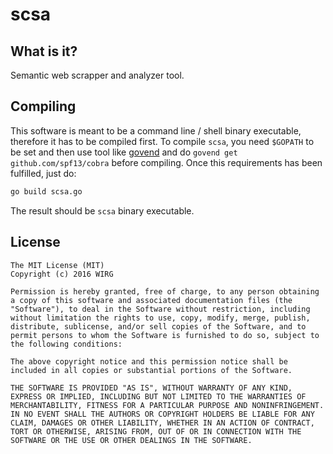 # scsa 

## What is it?

Semantic web scrapper and analyzer tool.

## Compiling

This software is meant to be a command line / shell binary executable, therefore it has to be compiled first. To compile ``scsa``, you need ``$GOPATH`` to be set and then use tool like [govend](https://github.com/govend/govend) and do ``govend get github.com/spf13/cobra`` before compiling. Once this requirements has been fulfilled, just do:

```bash
go build scsa.go
```

The result should be ``scsa`` binary executable.

## License

```
The MIT License (MIT)
Copyright (c) 2016 WIRG

Permission is hereby granted, free of charge, to any person obtaining a copy of this software and associated documentation files (the "Software"), to deal in the Software without restriction, including without limitation the rights to use, copy, modify, merge, publish, distribute, sublicense, and/or sell copies of the Software, and to permit persons to whom the Software is furnished to do so, subject to the following conditions:

The above copyright notice and this permission notice shall be included in all copies or substantial portions of the Software.

THE SOFTWARE IS PROVIDED "AS IS", WITHOUT WARRANTY OF ANY KIND, EXPRESS OR IMPLIED, INCLUDING BUT NOT LIMITED TO THE WARRANTIES OF MERCHANTABILITY, FITNESS FOR A PARTICULAR PURPOSE AND NONINFRINGEMENT. IN NO EVENT SHALL THE AUTHORS OR COPYRIGHT HOLDERS BE LIABLE FOR ANY CLAIM, DAMAGES OR OTHER LIABILITY, WHETHER IN AN ACTION OF CONTRACT, TORT OR OTHERWISE, ARISING FROM, OUT OF OR IN CONNECTION WITH THE SOFTWARE OR THE USE OR OTHER DEALINGS IN THE SOFTWARE.
```
